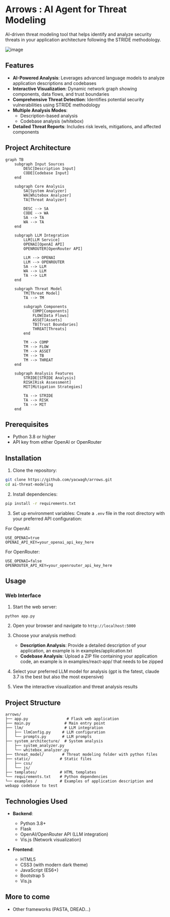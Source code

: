 # Arrows : AI Agent for Threat Modeling

AI-driven threat modeling tool that helps identify and analyze security threats in your application architecture following the STRIDE methodology.

![image](https://github.com/user-attachments/assets/4bd29871-a032-40f8-9dea-d1bd03acfdb1)

## Features

- **AI-Powered Analysis**: Leverages advanced language models to analyze application descriptions and codebases
- **Interactive Visualization**: Dynamic network graph showing components, data flows, and trust boundaries
- **Comprehensive Threat Detection**: Identifies potential security vulnerabilities using STRIDE methodology
- **Multiple Analysis Modes**:
  - Description-based analysis
  - Codebase analysis (whitebox)
- **Detailed Threat Reports**: Includes risk levels, mitigations, and affected components

## Project Architecture

```mermaid
graph TB
    subgraph Input Sources
        DESC[Description Input]
        CODE[Codebase Input]
    end

    subgraph Core Analysis
        SA[System Analyzer]
        WA[Whitebox Analyzer]
        TA[Threat Analyzer]
        
        DESC --> SA
        CODE --> WA
        SA --> TA
        WA --> TA
    end

    subgraph LLM Integration
        LLM[LLM Service]
        OPENAI[OpenAI API]
        OPENROUTER[OpenRouter API]
        
        LLM --> OPENAI
        LLM --> OPENROUTER
        SA --> LLM
        WA --> LLM
        TA --> LLM
    end

    subgraph Threat Model
        TM[Threat Model]
        TA --> TM
        
        subgraph Components
            COMP[Components]
            FLOW[Data Flows]
            ASSET[Assets]
            TB[Trust Boundaries]
            THREAT[Threats]
        end
        
        TM --> COMP
        TM --> FLOW
        TM --> ASSET
        TM --> TB
        TM --> THREAT
    end

    subgraph Analysis Features
        STRIDE[STRIDE Analysis]
        RISK[Risk Assessment]
        MIT[Mitigation Strategies]
        
        TA --> STRIDE
        TA --> RISK
        TA --> MIT
    end
```

## Prerequisites

- Python 3.8 or higher
- API key from either OpenAI or OpenRouter

## Installation

1. Clone the repository:
```bash
git clone https://github.com/yacwagh/arrows.git
cd ai-threat-modeling
```

2. Install dependencies:
```bash
pip install -r requirements.txt
```

3. Set up environment variables:
Create a `.env` file in the root directory with your preferred API configuration:

For OpenAI:
```
USE_OPENAI=true
OPENAI_API_KEY=your_openai_api_key_here
```

For OpenRouter:
```
USE_OPENAI=false
OPENROUTER_API_KEY=your_openrouter_api_key_here
```

## Usage

### Web Interface

1. Start the web server:
```bash
python app.py
```

2. Open your browser and navigate to `http://localhost:5000`

3. Choose your analysis method:
   - **Description Analysis**: Provide a detailed description of your application, an example is in examples/application.txt
   - **Codebase Analysis**: Upload a ZIP file containing your application code, an example is in examples/react-app/ that needs to be zipped

4. Select your preferred LLM model for analysis (gpt is the fatest, claude 3.7 is the best but also the most expensive)

5. View the interactive visualization and threat analysis results

## Project Structure

```
arrows/
├── app.py                 # Flask web application
├── main.py               # Main entry point
├── llm/                  # LLM integration
│   ├── llmConfig.py     # LLM configuration
│   └── prompts.py       # LLM prompts
├── system_architecture/  # System analysis
│   ├── system_analyzer.py
│   └── whitebox_analyzer.py
├── threat_model/        # Threat modeling folder with python files
├── static/             # Static files
│   ├── css/
│   └── js/
├── templates/          # HTML templates
└── requirements.txt    # Python dependencies
└── examples /          # Examples of application description and webapp codebase to test
```

## Technologies Used

- **Backend**:
  - Python 3.8+
  - Flask
  - OpenAI/OpenRouter API (LLM integration)
  - Vis.js (Network visualization)

- **Frontend**:
  - HTML5
  - CSS3 (with modern dark theme)
  - JavaScript (ES6+)
  - Bootstrap 5
  - Vis.js

## More to come

- Other frameworks (PASTA, DREAD...)
